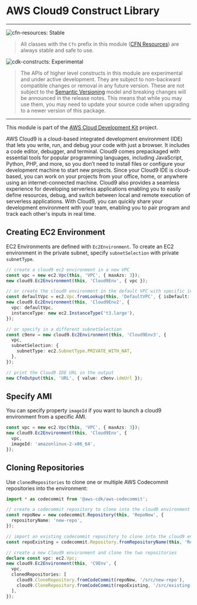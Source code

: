 # AWS Cloud9 Construct Library
<!--BEGIN STABILITY BANNER-->

---

![cfn-resources: Stable](https://img.shields.io/badge/cfn--resources-stable-success.svg?style=for-the-badge)

> All classes with the `Cfn` prefix in this module ([CFN Resources]) are always stable and safe to use.
>
> [CFN Resources]: https://docs.aws.amazon.com/cdk/latest/guide/constructs.html#constructs_lib

![cdk-constructs: Experimental](https://img.shields.io/badge/cdk--constructs-experimental-important.svg?style=for-the-badge)

> The APIs of higher level constructs in this module are experimental and under active development.
> They are subject to non-backward compatible changes or removal in any future version. These are
> not subject to the [Semantic Versioning](https://semver.org/) model and breaking changes will be
> announced in the release notes. This means that while you may use them, you may need to update
> your source code when upgrading to a newer version of this package.

---

<!--END STABILITY BANNER-->

This module is part of the [AWS Cloud Development Kit](https://github.com/aws/aws-cdk) project.

AWS Cloud9 is a cloud-based integrated development environment (IDE) that lets you write, run, and debug your code with just a 
browser. It includes a code editor, debugger, and terminal. Cloud9 comes prepackaged with essential tools for popular 
programming languages, including JavaScript, Python, PHP, and more, so you don’t need to install files or configure your 
development machine to start new projects. Since your Cloud9 IDE is cloud-based, you can work on your projects from your 
office, home, or anywhere using an internet-connected machine. Cloud9 also provides a seamless experience for developing 
serverless applications enabling you to easily define resources, debug, and switch between local and remote execution of 
serverless applications. With Cloud9, you can quickly share your development environment with your team, enabling you to pair 
program and track each other's inputs in real time.


## Creating EC2 Environment

EC2 Environments are defined with `Ec2Environment`. To create an EC2 environment in the private subnet, specify 
`subnetSelection` with private `subnetType`.


```ts
// create a cloud9 ec2 environment in a new VPC
const vpc = new ec2.Vpc(this, 'VPC', { maxAzs: 3});
new cloud9.Ec2Environment(this, 'Cloud9Env', { vpc });

// or create the cloud9 environment in the default VPC with specific instanceType
const defaultVpc = ec2.Vpc.fromLookup(this, 'DefaultVPC', { isDefault: true });
new cloud9.Ec2Environment(this, 'Cloud9Env2', {
  vpc: defaultVpc,
  instanceType: new ec2.InstanceType('t3.large'),
});

// or specify in a different subnetSelection 
const c9env = new cloud9.Ec2Environment(this, 'Cloud9Env3', {
  vpc,
  subnetSelection: {
    subnetType: ec2.SubnetType.PRIVATE_WITH_NAT,
  },
});

// print the Cloud9 IDE URL in the output
new CfnOutput(this, 'URL', { value: c9env.ideUrl });
```

## Specify AMI

You can specify property `imageId` if you want to launch a cloud9 environment from a specific AMI.

```ts
const vpc = new ec2.Vpc(this, 'VPC', { maxAzs: 3});
new cloud9.Ec2Environment(this, 'Cloud9Env', { 
  vpc,
  imageId: 'amazonlinux-2-x86_64',
});
```

## Cloning Repositories

Use `clonedRepositories` to clone one or multiple AWS Codecommit repositories into the environment:

```ts
import * as codecommit from '@aws-cdk/aws-codecommit';

// create a codecommit repository to clone into the cloud9 environment
const repoNew = new codecommit.Repository(this, 'RepoNew', {
  repositoryName: 'new-repo',
});

// import an existing codecommit repository to clone into the cloud9 environment
const repoExisting = codecommit.Repository.fromRepositoryName(this, 'RepoExisting', 'existing-repo');

// create a new Cloud9 environment and clone the two repositories
declare const vpc: ec2.Vpc;
new cloud9.Ec2Environment(this, 'C9Env', {
  vpc,
  clonedRepositories: [
    cloud9.CloneRepository.fromCodeCommit(repoNew, '/src/new-repo'),
    cloud9.CloneRepository.fromCodeCommit(repoExisting, '/src/existing-repo'),
  ],
});
```
